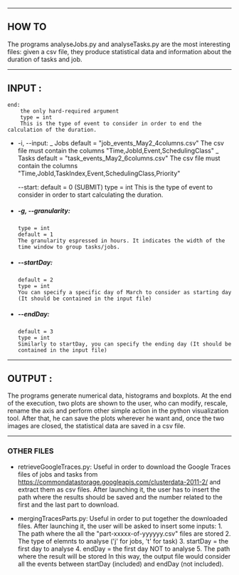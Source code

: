 ***********************
## HOW TO
The programs analyseJobs.py and analyseTasks.py are the most interesting files: given a csv file, they produce statistical data and information about the duration of tasks and job.

***********************
## INPUT :
	
	end: 
		the only hard-required argument
		type = int
		This is the type of event to consider in order to end the calculation of the duration.

-	-i, --input: 
		_ Jobs  default = "job_events_May2_4columns.csv"
				The csv file must contain the columns "Time,JobId,Event,SchedulingClass"
		_ Tasks default = "task_events_May2_6columns.csv"
				The csv file must contain the columns "Time,JobId,TaskIndex,Event,SchedulingClass,Priority"

	--start: 
		default = 0 (SUBMIT)
		type = int
		This is the type of event to consider in order to start calculating the duration.
	
-	##### -g, --granularity: 
		type = int
		default = 1
		The granularity espressed in hours. It indicates the width of the time window to group tasks/jobs.

-	##### --startDay: 
		default = 2
		type = int
		You can specify a specific day of March to consider as starting day (It should be contained in the input file)
	
-	##### --endDay: 
		default = 3
		type = int
		Similarly to startDay, you can specify the ending day (It should be contained in the input file)

*****************************
## OUTPUT :

The programs generate numerical data, histograms and boxplots.
At the end of the execution, two plots are shown to the user, who can modify, rescale, rename the axis and perform other simple action in the python visualization tool.
After that, he can save the plots wherever he want and, once the two images are closed, the statistical data are saved in a csv file.

*****************************
### OTHER FILES

- retrieveGoogleTraces.py:
	Useful in order to download the Google Traces files of jobs and tasks from https://commondatastorage.googleapis.com/clusterdata-2011-2/ and extract them as csv files.
	After launching it, the user has to insert the path where the results should be saved and the number related to the first and the last part to download.


- mergingTracesParts.py:
	Useful in order to put together the downloaded files.
	After launching it, the user will be asked to insert some inputs:
		1. The path where the all the "part-xxxxx-of-yyyyyy.csv" files are stored
		2. The type of elemnts to analyse ('j' for jobs, 't' for task)
		3. startDay = the first day to analyse
		4. endDay   = the first day NOT to analyse
		5. The path where the result will be stored
	In this way, the output file would consider all the events between startDay (included) and endDay (not included).

